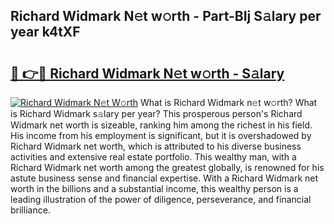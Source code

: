 ## Richard Widmark N𝚎t w𝚘rth - Part-BIj S𝚊lary per year k4tXF

# <h2><a href="http://gc1d39.nevu.top/?p=Richard+Widmark">🔗 👉🔴 Richard Widmark N𝚎t w𝚘rth - S𝚊lary</a></h2>

[![Richard Widmark N𝚎t W𝚘rth](https://i.imgur.com/Oavwk0R.jpeg)](http://gc1d39.nevu.top/?p=Richard+Widmark)
What is Richard Widmark n𝚎t w𝚘rth? What is Richard Widmark s𝚊lary per year?
This prosperous person's Richard Widmark net worth is sizeable, ranking him among the richest in his field. His income from his employment is significant, but it is overshadowed by Richard Widmark net worth, which is attributed to his diverse business activities and extensive real estate portfolio. This wealthy man, with a Richard Widmark net worth among the greatest globally, is renowned for his astute business sense and financial expertise. With a Richard Widmark net worth in the billions and a substantial income, this wealthy person is a leading illustration of the power of diligence, perseverance, and financial brilliance.
